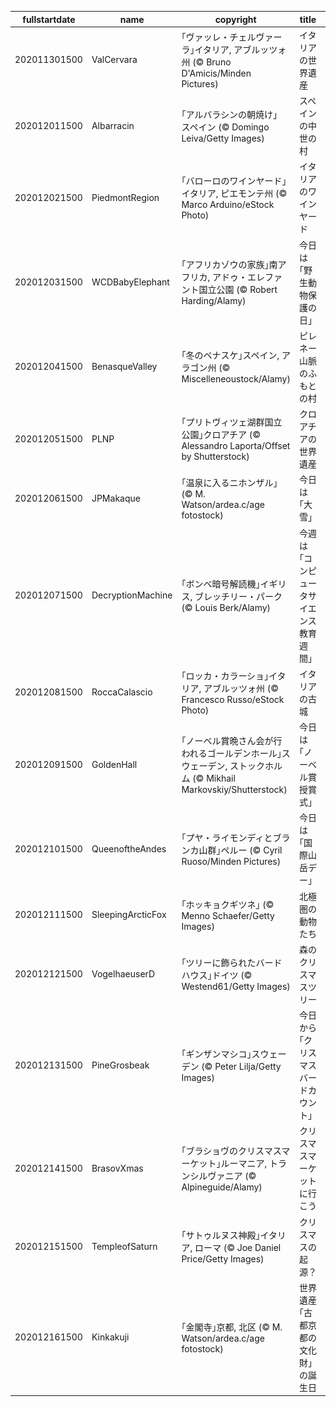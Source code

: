 |fullstartdate|name|copyright|title|image|
|--|--|--|--|--|
202011301500|ValCervara|｢ヴァッレ・チェルヴァーラ｣イタリア, アブルッツォ州 (© Bruno D'Amicis/Minden Pictures)|イタリアの世界遺産|![](/ja-JP/2020/12/202011301500ValCervara.jpg)|
202012011500|Albarracin|｢アルバラシンの朝焼け」スペイン (© Domingo Leiva/Getty Images)|スペインの中世の村|![](/ja-JP/2020/12/202012011500Albarracin.jpg)|
202012021500|PiedmontRegion|｢バローロのワインヤード｣イタリア, ピエモンテ州 (© Marco Arduino/eStock Photo)|イタリアのワインヤード|![](/ja-JP/2020/12/202012021500PiedmontRegion.jpg)|
202012031500|WCDBabyElephant|｢アフリカゾウの家族｣南アフリカ, アドゥ・エレファント国立公園 (© Robert Harding/Alamy)|今日は｢野生動物保護の日｣|![](/ja-JP/2020/12/202012031500WCDBabyElephant.jpg)|
202012041500|BenasqueValley|｢冬のベナスケ｣スペイン, アラゴン州 (© Miscelleneoustock/Alamy)|ピレネー山脈のふもとの村|![](/ja-JP/2020/12/202012041500BenasqueValley.jpg)|
202012051500|PLNP|｢プリトヴィツェ湖群国立公園｣クロアチア (© Alessandro Laporta/Offset by Shutterstock)|クロアチアの世界遺産|![](/ja-JP/2020/12/202012051500PLNP.jpg)|
202012061500|JPMakaque|｢温泉に入るニホンザル｣ (© M. Watson/ardea.c/age fotostock)|今日は｢大雪｣|![](/ja-JP/2020/12/202012061500JPMakaque.jpg)|
202012071500|DecryptionMachine|｢ボンベ暗号解読機｣イギリス, ブレッチリー・パーク (© Louis Berk/Alamy)|今週は｢コンピュータサイエンス教育週間｣|![](/ja-JP/2020/12/202012071500DecryptionMachine.jpg)|
202012081500|RoccaCalascio|｢ロッカ・カラーショ｣イタリア, アブルッツォ州 (© Francesco Russo/eStock Photo)|イタリアの古城|![](/ja-JP/2020/12/202012081500RoccaCalascio.jpg)|
202012091500|GoldenHall|｢ノーベル賞晩さん会が行われるゴールデンホール｣スウェーデン, ストックホルム (© Mikhail Markovskiy/Shutterstock)|今日は｢ノーベル賞授賞式｣|![](/ja-JP/2020/12/202012091500GoldenHall.jpg)|
202012101500|QueenoftheAndes|｢プヤ・ライモンディとブランカ山群｣ペルー (© Cyril Ruoso/Minden Pictures)|今日は｢国際山岳デー｣|![](/ja-JP/2020/12/202012101500QueenoftheAndes.jpg)|
202012111500|SleepingArcticFox|｢ホッキョクギツネ｣ (© Menno Schaefer/Getty Images)|北極圏の動物たち|![](/ja-JP/2020/12/202012111500SleepingArcticFox.jpg)|
202012121500|VogelhaeuserD|｢ツリーに飾られたバードハウス｣ドイツ (© Westend61/Getty Images)|森のクリスマスツリー|![](/ja-JP/2020/12/202012121500VogelhaeuserD.jpg)|
202012131500|PineGrosbeak|｢ギンザンマシコ｣スウェーデン (© Peter Lilja/Getty Images)|今日から｢クリスマスバードカウント｣|![](/ja-JP/2020/12/202012131500PineGrosbeak.jpg)|
202012141500|BrasovXmas|｢ブラショヴのクリスマスマーケット｣ルーマニア, トランシルヴァニア (© Alpineguide/Alamy)|クリスマスマーケットに行こう|![](/ja-JP/2020/12/202012141500BrasovXmas.jpg)|
202012151500|TempleofSaturn|｢サトゥルヌス神殿｣イタリア, ローマ (© Joe Daniel Price/Getty Images)|クリスマスの起源？|![](/ja-JP/2020/12/202012151500TempleofSaturn.jpg)|
202012161500|Kinkakuji|｢金閣寺｣京都, 北区 (© M. Watson/ardea.c/age fotostock)|世界遺産｢古都京都の文化財｣の誕生日|![](/ja-JP/2020/12/202012161500Kinkakuji.jpg)|
